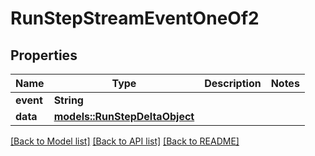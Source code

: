 # RunStepStreamEventOneOf2

## Properties

Name | Type | Description | Notes
------------ | ------------- | ------------- | -------------
**event** | **String** |  | 
**data** | [**models::RunStepDeltaObject**](RunStepDeltaObject.md) |  | 

[[Back to Model list]](../README.md#documentation-for-models) [[Back to API list]](../README.md#documentation-for-api-endpoints) [[Back to README]](../README.md)


